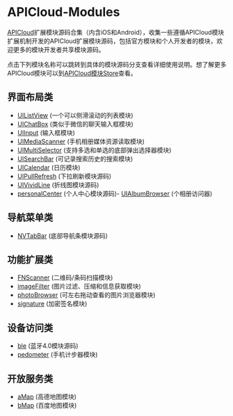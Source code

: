 # APICloud-Modules
[APICloud](https://www.apicloud.com)扩展模块源码合集（内含iOS和Android），收集一些遵循APICloud模块扩展机制开发的APICloud扩展模块源码，包括官方模块和个人开发者的模块，欢迎更多的模块开发者共享模块源码。

点击下列模块名称可以跳转到具体的模块源码分支查看详细使用说明。想了解更多APICloud模块可以到[APICloud模块Store](https://www.apicloud.com/modulestore)查看。

## 界面布局类
- [UIListView](https://github.com/apicloudcom/UIListView)  (一个可以侧滑滚动的列表模块)
- [UIChatBox](https://github.com/apicloudcom/UIChatBox)  (类似于微信的聊天输入框模块)
- [UIInput](https://github.com/apicloudcom/UIInput)  (输入框模块)
- [UIMediaScanner](https://github.com/apicloudcom/UIMediaScanner)  (手机相册媒体资源读取模块)
- [UIMultiSelector](https://github.com/apicloudcom/UIMultiSelector)  (支持多选和单选的底部弹出选择器模块)
- [UISearchBar](https://github.com/apicloudcom/UISearchBar)  (可记录搜索历史的搜索模块)
- [UICalendar](https://github.com/apicloudcom/UICalendar)  (日历模块)
- [UIPullRefresh](https://github.com/apicloudcom/UIPullRefresh)  (下拉刷新模块源码)
- [UIVividLine](https://github.com/apicloudcom/APICloud-Modules/tree/master/UIVividLine)  (折线图模块源码)
- [personalCenter](https://github.com/apicloudcom/APICloud-Modules/tree/master/personalCenter)  (个人中心模块源码)- [UIAlbumBrowser](https://github.com/apicloudcom/APICloud-Modules/tree/master/UIAlbumBrowser)  (个相册访问器)

## 导航菜单类
- [NVTabBar](https://github.com/apicloudcom/APICloud-Modules/tree/master/NVTabBar)  (底部导航条模块源码)

## 功能扩展类
- [FNScanner](https://github.com/apicloudcom/FNScanner)  (二维码/条码扫描模块)
- [imageFilter](https://github.com/apicloudcom/imageFilter)  (图片过滤、压缩和信息获取模块)
- [photoBrowser](https://github.com/apicloudcom/photoBrowser)  (可左右拖动查看的图片浏览器模块)
- [signature](https://github.com/apicloudcom/APICloud-Modules/tree/master/signature)  (加密签名模块)

## 设备访问类
- [ble](https://github.com/apicloudcom/pedometer) (蓝牙4.0模块源码)
- [pedometer](https://github.com/apicloudcom/pedometer) (手机计步器模块)

## 开放服务类
- [aMap](https://github.com/apicloudcom/aMap)  (高德地图模块)
- [bMap](https://github.com/apicloudcom/bMap)  (百度地图模块)

